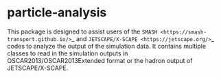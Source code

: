 particle-analysis
=================

This package is designed to assist users of the `SMASH <https://smash-transport.github.io/>`_ and `JETSCAPE/X-SCAPE <https://jetscape.org/>`_ codes to analyze the output of the simulation data.
It contains multiple classes to read in the simulation outputs in OSCAR2013/OSCAR2013Extended format or the hadron output of JETSCAPE/X-SCAPE.

